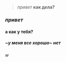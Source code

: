  > *привет*
 > **как дела?**
### ***привет***
#### а к**а**к у тебя?
##### ~у меня все хорошо~ **нет**
######            w                    

